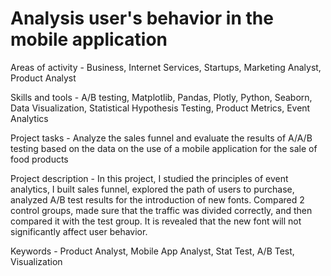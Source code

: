 # Analysis user's behavior in the mobile application

Areas of activity - Business, Internet Services, Startups, Marketing Analyst, Product Analyst

Skills and tools - A/B testing, Matplotlib, Pandas, Plotly, Python, Seaborn, Data Visualization, Statistical Hypothesis Testing, Product Metrics, Event Analytics

Project tasks - Analyze the sales funnel and evaluate the results of A/A/B testing based on the data on the use of a mobile application for the sale of food products

Project description - In this project, I studied the principles of event analytics, I built
sales funnel, explored the path of users to purchase, analyzed
A/B test results for the introduction of new fonts. Compared 2 control groups, made sure that the traffic was divided correctly, and then compared it with the test group. It is revealed that the new font will not significantly affect user behavior.

Keywords - Product Analyst, Mobile App Analyst, Stat Test, A/B Test, Visualization
